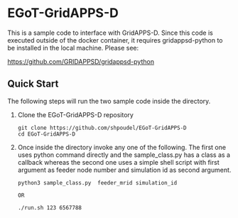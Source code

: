 # EGoT-GridAPPS-D
This is a sample code to interface with GridAPPS-D. Since this code is executed outside of the docker container, it requires gridappsd-python to be installed in the local machine. Please see:

https://github.com/GRIDAPPSD/gridappsd-python

## Quick Start

The following steps will run the two sample code inside the directory.

1. Clone the EGoT-GridAPPS-D repository
    ```console
    git clone https://github.com/shpoudel/EGoT-GridAPPS-D
    cd EGoT-GridAPPS-D
    ```
1. Once inside the directory invoke any one of the following. The first one uses python command directly and the sample_class.py has a class as a callback whereas the second one uses a simple shell script with first argument as feeder node number and simulation id as second argument. 
    ```console
    python3 sample_class.py  feeder_mrid simulation_id
    
    OR
    
    ./run.sh 123 6567788
    ```
